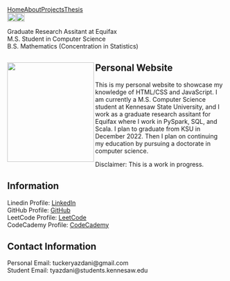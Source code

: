 <html>
<link href="main.css" rel="stylesheet">
<div class="topnav"> <a class="active" href="https://tuckeryazdani.github.io/MyWebsite/">Home</a><a href="about.html">About</a><a href="projects.html">Projects</a><a href="thesis.html">Thesis</a></div>  <a href="https://www.linkedin.com/in/tuckeryazdani/" target="_blank"><img src="https://user-images.githubusercontent.com/84822334/148589136-9acd742f-e004-4d54-b1b4-181f8bc7dc98.png" class="social" width="20" height="20" title="LinkedIn"></a><a href="https://github.com/tuckeryazdani/" target="_blank"><img src="https://user-images.githubusercontent.com/84822334/148658020-ae86cfb7-f259-4503-93fc-156a168d2a9d.png" class="social" width="20" height="20" title="GitHub"></a>
<head>
  <div align="left">
    <p class="bio">
      Graduate Research Assitant at Equifax<br>
      M.S. Student in Computer Science<br>
      B.S. Mathematics (Concentration in Statistics)<br>
    </p>
  </div>
</head>
  <div>
<a href="https://user-images.githubusercontent.com/84822334/148703247-771b3563-5673-49d2-910d-3812aa07511a.jpg" target="_blank" ><img src="https://user-images.githubusercontent.com/84822334/148703247-771b3563-5673-49d2-910d-3812aa07511a.jpg" class="profile" width="200" height="230" align="left"/></a>
    <h2> Personal Website </h2>
    <p> This is my personal website to showcase my knowledge of HTML/CSS and JavaScript. I am currently a M.S. Computer Science student at Kennesaw State University, and I work as a graduate research assitant for Equifax where I work in PySpark, SQL, and Scala. I plan to graduate from KSU in December 2022. Then I plan on continuing my education by pursuing a doctorate in computer science. </p>
    <p> Disclaimer: This is a work in progress. </p>
  </div>
  <h2> Information </h2>
  <p>
  Linedin Profile:    <a href="https://www.linkedin.com/in/tuckeryazdani/" target="_blank">LinkedIn</a><br>
  GitHub Profile:     <a href="https://github.com/tuckeryazdani" target="_blank">GitHub</a><br>
  LeetCode Profile:   <a href="https://leetcode.com/tuckeryazdani/" target="_blank">LeetCode</a><br>
  CodeCademy Profile: <a href="https://www.codecademy.com/profiles/tuckerY0098840537" target="_blank">CodeCademy</a><br>
  </p>
  <h2> Contact Information </h2>
  <p>
  Personal Email: tuckeryazdani@gmail.com<br>
  Student Email: tyazdani@students.kennesaw.edu<br>
  </p>
</html>
